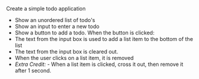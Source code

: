 Create a simple todo application
- Show an unordered list of todo's
- Show an input to enter a new todo
- Show a button to add a todo. When the button is clicked:
 - The text from the input box is used to add a list item to the bottom of the list
 - The text from the input box is cleared out.
- When the user clicks on a list item, it is removed
- *Extra Credit:* - When a list item is clicked, cross it out, then remove it after 1 second.

